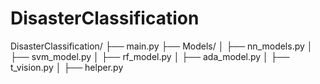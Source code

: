 # DisasterClassification


DisasterClassification/
├── main.py
├── Models/
│   ├── nn_models.py
│   ├── svm_model.py
│   ├── rf_model.py
│   ├── ada_model.py
│   ├── t_vision.py
│   ├── helper.py

